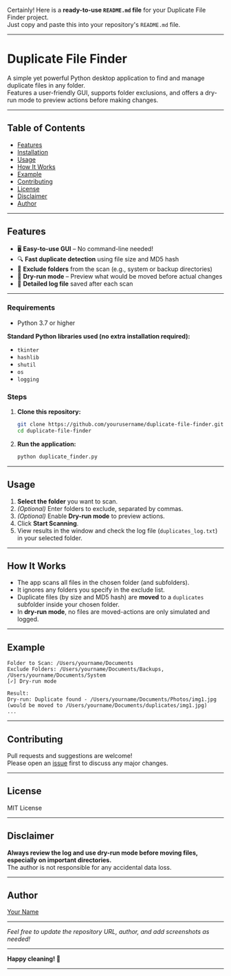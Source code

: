 Certainly! Here is a **ready-to-use `README.md` file** for your Duplicate File Finder project.  
Just copy and paste this into your repository's `README.md` file.

---

# Duplicate File Finder

A simple yet powerful Python desktop application to find and manage duplicate files in any folder.  
Features a user-friendly GUI, supports folder exclusions, and offers a dry-run mode to preview actions before making changes.

---

## Table of Contents

- [Features](#features)
- [Installation](#installation)
- [Usage](#usage)
- [How It Works](#how-it-works)
- [Example](#example)
- [Contributing](#contributing)
- [License](#license)
- [Disclaimer](#disclaimer)
- [Author](#author)

---

## Features

- 🖥️ **Easy-to-use GUI** – No command-line needed!
- 🔍 **Fast duplicate detection** using file size and MD5 hash
- 📂 **Exclude folders** from the scan (e.g., system or backup directories)
- 📝 **Dry-run mode** – Preview what would be moved before actual changes
- 📄 **Detailed log file** saved after each scan

---

### Requirements

- Python 3.7 or higher

**Standard Python libraries used (no extra installation required):**
- `tkinter`
- `hashlib`
- `shutil`
- `os`
- `logging`

### Steps

1. **Clone this repository:**
    ```bash
    git clone https://github.com/yourusername/duplicate-file-finder.git
    cd duplicate-file-finder
    ```

2. **Run the application:**
    ```bash
    python duplicate_finder.py
    ```

---

## Usage

1. **Select the folder** you want to scan.
2. *(Optional)* Enter folders to exclude, separated by commas.
3. *(Optional)* Enable **Dry-run mode** to preview actions.
4. Click **Start Scanning**.
5. View results in the window and check the log file (`duplicates_log.txt`) in your selected folder.

---

## How It Works

- The app scans all files in the chosen folder (and subfolders).
- It ignores any folders you specify in the exclude list.
- Duplicate files (by size and MD5 hash) are **moved** to a `duplicates` subfolder inside your chosen folder.
- In **dry-run mode**, no files are moved-actions are only simulated and logged.

---

## Example

```
Folder to Scan: /Users/yourname/Documents
Exclude Folders: /Users/yourname/Documents/Backups, /Users/yourname/Documents/System
[✓] Dry-run mode

Result:
Dry-run: Duplicate found - /Users/yourname/Documents/Photos/img1.jpg (would be moved to /Users/yourname/Documents/duplicates/img1.jpg)
...
```

---

## Contributing

Pull requests and suggestions are welcome!  
Please open an [issue](https://github.com/yourusername/duplicate-file-finder/issues) first to discuss any major changes.

---

## License

MIT License

---

## Disclaimer

**Always review the log and use dry-run mode before moving files, especially on important directories.**  
The author is not responsible for any accidental data loss.

---

## Author

[Your Name](https://github.com/yourusername)

---

*Feel free to update the repository URL, author, and add screenshots as needed!*

---

**Happy cleaning! 🧹**

---
